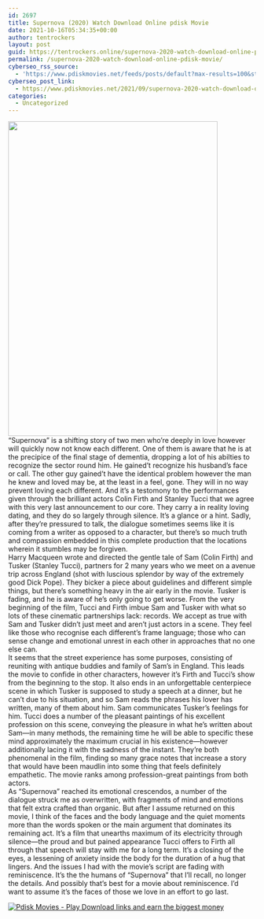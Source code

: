 ```yaml
---
id: 2697
title: Supernova (2020) Watch Download Online pdisk Movie
date: 2021-10-16T05:34:35+00:00
author: tentrockers
layout: post
guid: https://tentrockers.online/supernova-2020-watch-download-online-pdisk-movie/
permalink: /supernova-2020-watch-download-online-pdisk-movie/
cyberseo_rss_source:
  - 'https://www.pdiskmovies.net/feeds/posts/default?max-results=100&start-index=501'
cyberseo_post_link:
  - https://www.pdiskmovies.net/2021/09/supernova-2020-watch-download-online.html
categories:
  - Uncategorized
---
```

<div class="separator">
  <a href="https://1.bp.blogspot.com/-Pzbo7oLN8bs/YT5TRtfmBKI/AAAAAAAAA2E/jMwt5TY2lM0d-fu4xdXo1s_qL_AHkJebgCLcBGAsYHQ/s1400/Supernova%2B%25282020%2529%2BWatch%2BDownload%2BOnline%2Bpdisk%2BMovie.jpg" imageanchor="1"><img loading="lazy" border="0" data-original-height="1400" data-original-width="930" height="640" src="https://1.bp.blogspot.com/-Pzbo7oLN8bs/YT5TRtfmBKI/AAAAAAAAA2E/jMwt5TY2lM0d-fu4xdXo1s_qL_AHkJebgCLcBGAsYHQ/w426-h640/Supernova%2B%25282020%2529%2BWatch%2BDownload%2BOnline%2Bpdisk%2BMovie.jpg" width="426" /></a>
</div>

<div>
  <span>“Supernova” is a shifting story of two men who&#8217;re deeply in love however will quickly now not know each different. One of them is aware that he is at the precipice of the final stage of dementia, dropping a lot of his abilties to recognize the sector round him. He gained’t recognize his husband’s face or call. The other guy gained’t have the identical problem however the man he knew and loved may be, at the least in a feel, gone. They will in no way prevent loving each different. And it’s a testomony to the performances given through the brilliant actors Colin Firth and Stanley Tucci that we agree with this very last announcement to our core. They carry a in reality loving dating, and they do so largely through silence. It’s a glance or a hint. Sadly, after they’re pressured to talk, the dialogue sometimes seems like it is coming from a writer as opposed to a character, but there’s so much truth and compassion embedded in this complete production that the locations wherein it stumbles may be forgiven.</span>
</div>

<div>
  <span>Harry Macqueen wrote and directed the gentle tale of Sam (Colin Firth) and Tusker (Stanley Tucci), partners for 2 many years who we meet on a avenue trip across England (shot with luscious splendor by way of the extremely good Dick Pope). They bicker a piece about guidelines and different simple things, but there’s something heavy in the air early in the movie. Tusker is fading, and he is aware of he’s only going to get worse. From the very beginning of the film, Tucci and Firth imbue Sam and Tusker with what so lots of these cinematic partnerships lack: records. We accept as true with Sam and Tusker didn’t just meet and aren’t just actors in a scene. They feel like those who recognise each different’s frame language; those who can sense change and emotional unrest in each other in approaches that no one else can.</span>
</div>

<div>
  <span>It seems that the street experience has some purposes, consisting of reuniting with antique buddies and family of Sam’s in England. This leads the movie to confide in other characters, however it’s Firth and Tucci’s show from the beginning to the stop. It also ends in an unforgettable centerpiece scene in which Tusker is supposed to study a speech at a dinner, but he can’t due to his situation, and so Sam reads the phrases his lover has written, many of them about him. Sam communicates Tusker&#8217;s feelings for him. Tucci does a number of the pleasant paintings of his excellent profession on this scene, conveying the pleasure in what he’s written about Sam—in many methods, the remaining time he will be able to specific these mind approximately the maximum crucial in his existence—however additionally lacing it with the sadness of the instant. They’re both phenomenal in the film, finding so many grace notes that increase a story that would have been maudlin into some thing that feels definitely empathetic. The movie ranks among profession-great paintings from both actors.</span>
</div>

<div>
  <span>As “Supernova” reached its emotional crescendos, a number of the dialogue struck me as overwritten, with fragments of mind and emotions that felt extra crafted than organic. But after I assume returned on this movie, I think of the faces and the body language and the quiet moments more than the words spoken or the main argument that dominates its remaining act. It’s a film that unearths maximum of its electricity through silence—the proud and but pained appearance Tucci offers to Firth all through that speech will stay with me for a long term. It&#8217;s a closing of the eyes, a lessening of anxiety inside the body for the duration of a hug that lingers. And the issues I had with the movie’s script are fading with reminiscence. It’s the the humans of &#8220;Supernova&#8221; that I’ll recall, no longer the details. And possibly that’s best for a movie about reminiscence. I’d want to assume it’s the faces of those we love in an effort to go last.</span>
</div>

[![](https://1.bp.blogspot.com/-KJZYdQTn3nw/YS8VdIdXMyI/AAAAAAAAaw4/BR8dsGkpxw0T8C_4G4ALfMA7cP79KN3kwCLcBGAsYHQ/w400-h58/play_download_buttuons-removebg-preview.png "Pdisk Movies - Play Download links and earn the biggest money")](https://kofilink.com/1/bnYya3VoMDAwamRw?dn=1)